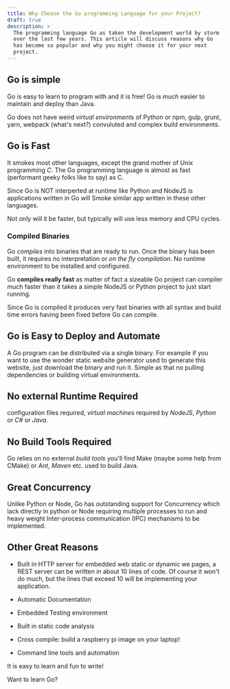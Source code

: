 ```yaml
---
title: Why Choose the Go programming Language for your Project?
draft: true
description: >
  The programming language Go as taken the development world by storm
  over the last few years. This article will discuss reasons why Go
  has become so popular and why you might choose it for your next
  project. 
---
```


## Go is simple 

Go is easy to learn to program with and it is free! Go is _much_
easier to maintain and deploy than Java. 

Go does not have weird _virtual environments_ of Python or npm, gulp,
grunt, yarn, webpack (what's next?) convuluted and complex build
environments. 

## Go is Fast

It smokes most other languages, except the grand mother of Unix
programming _C_.  The Go programming language is almost as fast
(performant geeky folks like to say) as C.

Since Go is NOT interperted at runtime like Python and NodeJS is
applications written in Go will Smoke similar app written in these
other languages.

Not only will it be faster, but typically will use less memory and CPU
cycles. 

### Compiled Binaries

Go _compiles_ into binaries that are ready to run. Once the binary has
been built, it requires no interpretation or _on the fly compilation_.
No runtime environment to be installed and configured.  

Go **compiles really fast** as matter of fact a sizeable Go project
can compiler much faster than it takes a simple NodeJS or Python
project to just start running.

Since Go is compiled it produces very fast binaries with all syntax
and build time errors having been fixed before Go can compile.

## Go is Easy to Deploy and Automate

A Go program can be distributed via a single binary.  For example if
you want to use the wonder static website generator used to generate
this website, just download the binary and run it. Simple as that no
pulling dependencies or building virtual environments.

## No external Runtime Required

configuration files required, _virtual machines_ required by _NodeJS_,
_Python_ or _C#_ or _Java_. 

## No Build Tools Required

Go relies on no external _build tools_ you'll find Make (maybe some help
from CMake) or _Ant_, _Maven_ etc. used to build Java.

## Great Concurrency

Unlike Python or Node, Go has outstanding support for Concurrency
which lack directly in python or Node requiring multiple processes to
run and heavy weight Inter-process communication (IPC) mechanisms to
be implemented.

## Other Great Reasons

- Built in HTTP server for embedded web static or dynamic we pages, a
  REST server can be written in about 10 lines of code. Of course it
  won't do much, but the lines that exceed 10 will be implementing
  your application.
  
- Automatic Documentation

- Embedded Testing environment

- Built in static code analysis

- Cross compile: build a raspberry pi image on your laptop!

- Command line tools and automation

It is easy to learn and fun to write! 

Want to learn Go?

  
